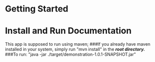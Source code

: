 # Getting Started

# Install and Run Documentation
This app is supposed to run using maven;
###If you already have maven installed in your system, simply run "mvn install" in the ***root directory.***
###To run: "java -jar ./target/demonstration-1.0.1-SNAPSHOT.jar"

